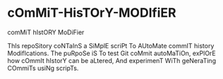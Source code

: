 # cOmMiT-HisTOrY-MODIfiER
comMiT hIstORY MoDiFier

ThIs repoSitory coNTaInS a SiMplE scriPt To AUtoMate commIT history ModifIcations. The puRpoSe iS To test Git coMmit autoMaTiOn, exPlOrE how cOmmIt hIstorY can be aLtered, And experimenT WiTh geNeraTing COmmiTs usiNg scripTs.
